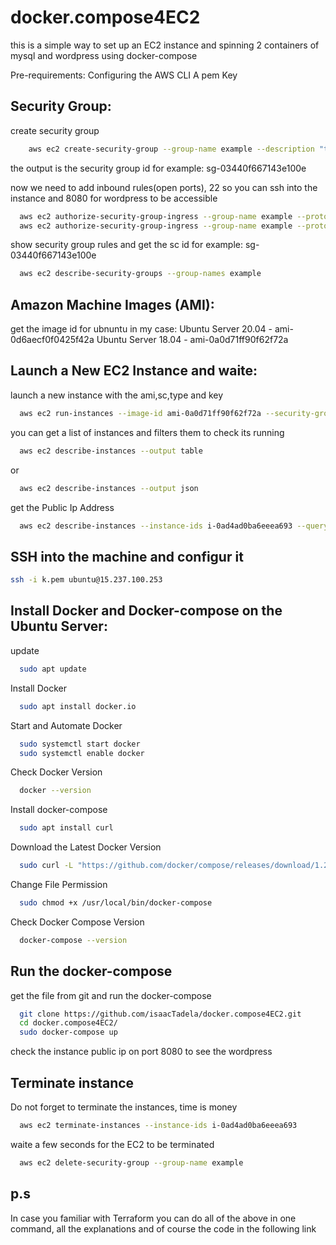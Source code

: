 # docker.compose4EC2
this is a simple way to set up an EC2 instance and spinning 2 containers of mysql and wordpress using docker-compose

Pre-requirements:
Configuring the AWS CLI
A pem Key

## Security Group:
create security group
```bash
    aws ec2 create-security-group --group-name example --description "this is an example"
```
the output is the security group id for example: sg-03440f667143e100e 

now we need to add inbound rules(open ports), 22 so you can ssh into the instance and 8080 for wordpress to be accessible
```bash
  aws ec2 authorize-security-group-ingress --group-name example --protocol tcp --port 22 --cidr 0.0.0.0/0 
  aws ec2 authorize-security-group-ingress --group-name example --protocol tcp --port 8080 --cidr 0.0.0.0/0
```
	
show security group rules and get the sc id for example: sg-03440f667143e100e
```bash
  aws ec2 describe-security-groups --group-names example
```

## Amazon Machine Images (AMI):
get the image id for ubnuntu in my case:
Ubuntu Server 20.04 - ami-0d6aecf0f0425f42a
Ubuntu Server 18.04 - ami-0a0d71ff90f62f72a
	
## Launch a New EC2 Instance and waite:

launch a new instance with the ami,sc,type and key
```bash
  aws ec2 run-instances --image-id ami-0a0d71ff90f62f72a --security-group-ids sg-03440f667143e100e --instance-type t2.micro --key-name keyName
```

you can get a list of instances and filters them to check its running
```bash
  aws ec2 describe-instances --output table
```
or
```bash
  aws ec2 describe-instances --output json
```

get the Public Ip Address
```bash
  aws ec2 describe-instances --instance-ids i-0ad4ad0ba6eeea693 --query Reservations[0].Instances[0].PublicIpAddress
```
	
## SSH into the machine and configur it
```bash
ssh -i k.pem ubuntu@15.237.100.253
```

## Install Docker and Docker-compose on the Ubuntu Server:

update
```bash
  sudo apt update
```
Install Docker
```bash
  sudo apt install docker.io
```	
Start and Automate Docker
```bash
  sudo systemctl start docker
  sudo systemctl enable docker
```
Check Docker Version
```bash
  docker --version
```
	
Install docker-compose	
```bash
  sudo apt install curl
```
Download the Latest Docker Version
```bash  
  sudo curl -L "https://github.com/docker/compose/releases/download/1.26.2/docker-compose-$(uname -s)-$(uname -m)" -o /usr/local/bin/docker-compose	
```
Change File Permission
```bash
  sudo chmod +x /usr/local/bin/docker-compose
```
Check Docker Compose Version
```bash
  docker-compose --version
```

## Run the docker-compose
get the file from git and run the docker-compose
```bash
  git clone https://github.com/isaacTadela/docker.compose4EC2.git
  cd docker.compose4EC2/
  sudo docker-compose up
```
check the instance public ip on port 8080 to see the wordpress


## Terminate instance
Do not forget to terminate the instances, time is money
```bash
  aws ec2 terminate-instances --instance-ids i-0ad4ad0ba6eeea693
```
waite a few seconds for the EC2 to be terminated
```bash
  aws ec2 delete-security-group --group-name example
```

## p.s
In case you familiar with Terraform you can do all of the above in one command, 
all the explanations and of course the code in the following link